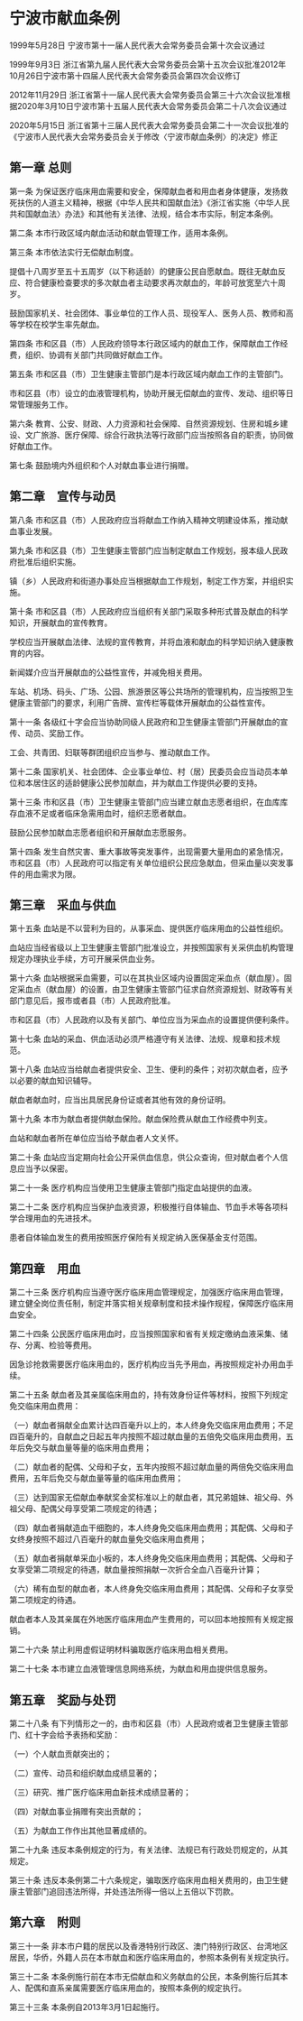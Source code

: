 # 宁波市献血条例

1999年5月28日 宁波市第十一届人民代表大会常务委员会第十次会议通过

1999年9月3日 浙江省第九届人民代表大会常务委员会第十五次会议批准2012年10月26日宁波市第十四届人民代表大会常务委员会第四次会议修订

2012年11月29日 浙江省第十一届人民代表大会常务委员会第三十六次会议批准根据2020年3月10日宁波市第十五届人民代表大会常务委员会第二十八次会议通过

2020年5月15日 浙江省第十三届人民代表大会常务委员会第二十一次会议批准的《宁波市人民代表大会常务委员会关于修改〈宁波市献血条例〉的决定》修正



## 第一章  总则

第一条 为保证医疗临床用血需要和安全，保障献血者和用血者身体健康，发扬救死扶伤的人道主义精神，根据《中华人民共和国献血法》《浙江省实施〈中华人民共和国献血法〉办法》和其他有关法律、法规，结合本市实际，制定本条例。

第二条 本市行政区域内献血活动和献血管理工作，适用本条例。

第三条 本市依法实行无偿献血制度。

提倡十八周岁至五十五周岁（以下称适龄）的健康公民自愿献血。既往无献血反应、符合健康检查要求的多次献血者主动要求再次献血的，年龄可放宽至六十周岁。

鼓励国家机关、社会团体、事业单位的工作人员、现役军人、医务人员、教师和高等学校在校学生率先献血。

第四条 市和区县（市）人民政府领导本行政区域内的献血工作，保障献血工作经费，组织、协调有关部门共同做好献血工作。

第五条 市和区县（市）卫生健康主管部门是本行政区域内献血工作的主管部门。

市和区县（市）设立的血液管理机构，协助开展无偿献血的宣传、发动、组织等日常管理服务工作。

第六条 教育、公安、财政、人力资源和社会保障、自然资源规划、住房和城乡建设、文广旅游、医疗保障、综合行政执法等行政部门应当按照各自的职责，协同做好献血工作。

第七条 鼓励境内外组织和个人对献血事业进行捐赠。

## 第二章　宣传与动员

第八条 市和区县（市）人民政府应当将献血工作纳入精神文明建设体系，推动献血事业发展。

第九条 市和区县（市）卫生健康主管部门应当制定献血工作规划，报本级人民政府批准后组织实施。

镇（乡）人民政府和街道办事处应当根据献血工作规划，制定工作方案，并组织实施。

第十条 市和区县（市）人民政府应当组织有关部门采取多种形式普及献血的科学知识，开展献血的宣传教育。

学校应当开展献血法律、法规的宣传教育，并将血液和献血的科学知识纳入健康教育的内容。

新闻媒介应当开展献血的公益性宣传，并减免相关费用。

车站、机场、码头、广场、公园、旅游景区等公共场所的管理机构，应当按照卫生健康主管部门的要求，利用广告牌、宣传栏等载体开展献血的公益性宣传。

第十一条 各级红十字会应当协助同级人民政府和卫生健康主管部门开展献血的宣传、动员、奖励工作。

工会、共青团、妇联等群团组织应当参与、推动献血工作。

第十二条 国家机关、社会团体、企业事业单位、村（居）民委员会应当动员本单位和本居住区的适龄健康公民参加献血，并为献血工作提供必要的支持。

第十三条 市和区县（市）卫生健康主管部门应当建立献血志愿者组织，在血库库存血液不足或者临床急需用血时，组织志愿者献血。

鼓励公民参加献血志愿者组织和开展献血志愿服务。

第十四条 发生自然灾害、重大事故等突发事件，出现需要大量用血的紧急情况，市和区县（市）人民政府可以指定有关单位组织公民应急献血，但采血量以突发事件的用血需求为限。

## 第三章　采血与供血

第十五条 血站是不以营利为目的，从事采血、提供医疗临床用血的公益性组织。

血站应当经省级以上卫生健康主管部门批准设立，并按照国家有关采供血机构管理规定办理执业手续，方可开展采供血业务。

第十六条 血站根据采血需要，可以在其执业区域内设置固定采血点（献血屋）。固定采血点（献血屋）的设置，由卫生健康主管部门征求自然资源规划、财政等有关部门意见后，报市或者县（市）人民政府批准。

市和区县（市）人民政府以及有关部门、单位应当为采血点的设置提供便利条件。

第十七条 血站的采血、供血活动必须严格遵守有关法律、法规、规章和技术规范。

第十八条 血站应当给献血者提供安全、卫生、便利的条件；对初次献血者，应予以必要的献血知识辅导。

献血者献血时，应当出具居民身份证或者其他有效的身份证明。

第十九条 本市为献血者提供献血保险。献血保险费从献血工作经费中列支。

血站和献血者所在单位应当给予献血者人文关怀。

第二十条 血站应当定期向社会公开采供血信息，供公众查询，但对献血者个人信息应当予以保密。

第二十一条 医疗机构应当使用卫生健康主管部门指定血站提供的血液。

第二十二条 医疗机构应当保护血液资源，积极推行自体输血、节血手术等各项科学合理用血的先进技术。

患者自体输血发生的费用按照医疗保险有关规定纳入医保基金支付范围。

## 第四章　用血

第二十三条 医疗机构应当遵守医疗临床用血管理规定，加强医疗临床用血管理，建立健全岗位责任制，制定并落实相关规章制度和技术操作规程，保障医疗临床用血安全。

第二十四条 公民医疗临床用血时，应当按照国家和省有关规定缴纳血液采集、储存、分离、检验等费用。

因急诊抢救需要医疗临床用血的，医疗机构应当先予用血，再按照规定补办用血手续。

第二十五条 献血者及其亲属临床用血的，持有效身份证件等材料，按照下列规定免交临床用血费用：

（一）献血者捐献全血累计达四百毫升以上的，本人终身免交临床用血费用；不足四百毫升的，自献血之日起五年内按照不超过献血量的五倍免交临床用血费用，五年后免交与献血量等量的临床用血费用；

（二）献血者的配偶、父母和子女，五年内按照不超过献血量的两倍免交临床用血费用，五年后免交与献血量等量的临床用血费用；

（三）达到国家无偿献血奉献奖金奖标准以上的献血者，其兄弟姐妹、祖父母、外祖父母、配偶父母享受第二项规定的待遇；

（四）献血者捐献造血干细胞的，本人终身免交临床用血费用；其配偶、父母和子女终身按照不超过八百毫升的献血量免交临床用血费用；

（五）献血者捐献单采血小板的，本人终身免交临床用血费用；其配偶、父母和子女享受第二项规定的待遇，献血量按照捐献一次折合全血八百毫升计算；

（六）稀有血型的献血者，本人终身免交临床用血费用；其配偶、父母和子女享受第二项规定的待遇。

献血者本人及其亲属在外地医疗临床用血产生费用的，可以回本地按照有关规定报销。

第二十六条 禁止利用虚假证明材料骗取医疗临床用血相关费用。

第二十七条 本市建立血液管理信息网络系统，为献血和用血提供信息服务。

## 第五章　奖励与处罚

第二十八条 有下列情形之一的，由市和区县（市）人民政府或者卫生健康主管部门、红十字会给予表扬和奖励：

（一）个人献血贡献突出的；

（二）宣传、动员和组织献血成绩显著的；

（三）研究、推广医疗临床用血新技术成绩显著的；

（四）对献血事业捐赠有突出贡献的；

（五）为献血工作作出其他显著成绩的。

第二十九条 违反本条例规定的行为，有关法律、法规已有行政处罚规定的，从其规定。

第三十条 违反本条例第二十六条规定，骗取医疗临床用血相关费用的，由卫生健康主管部门追回违法所得，并处违法所得一倍以上五倍以下罚款。

## 第六章　附则

第三十一条 非本市户籍的居民以及香港特别行政区、澳门特别行政区、台湾地区居民，华侨，外籍人员在本市献血和医疗临床用血的，参照本条例有关规定执行。

第三十二条 本条例施行前在本市无偿献血和义务献血的公民，本条例施行后其本人、配偶和直系亲属需要医疗临床用血的，按照本条例的规定执行。

第三十三条 本条例自2013年3月1日起施行。